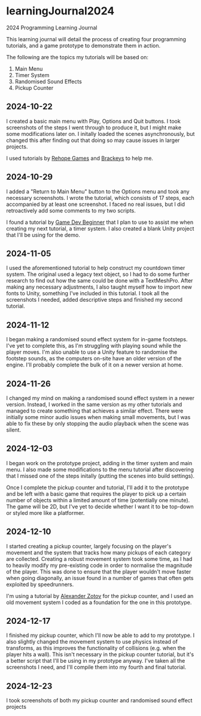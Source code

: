 # learningJournal2024
2024 Programming Learning Journal

This learning journal will detail the process of creating four programming tutorials, and a game prototype to demonstrate them in action. </br>

The following are the topics my tutorials will be based on:

1. Main Menu
2. Timer System
3. Randomised Sound Effects
4. Pickup Counter

## 2024-10-22

I created a basic main menu with Play, Options and Quit buttons. I took screenshots of the steps I went through to produce it, but I might make some modifications later on. I initally loaded the scenes asynchronously, but changed this after finding out that doing so may cause issues in larger projects.<br>

I used tutorials by [Rehope Games](https://www.youtube.com/watch?v=DX7HyN7oJjE) and [Brackeys](https://www.youtube.com/watch?v=zc8ac_qUXQY) to help me.

## 2024-10-29

I added a "Return to Main Menu" button to the Options menu and took any necessary screenshots. I wrote the tutorial, which consists of 17 steps, each accompanied by at least one screenshot. I faced no real issues, but I did retroactively add some comments to my two scripts.<br>

I found a tutorial by [Game Dev Beginner](https://www.youtube.com/watch?v=HmHPJL-OcQE) that I plan to use to assist me when creating my next tutorial, a timer system. I also created a blank Unity project that I'll be using for the demo.

## 2024-11-05

I used the aforementioned tutorial to help construct my countdown timer system. The original used a legacy text object, so I had to do some further research to find out how the same could be done with a TextMeshPro. After making any necessary adjustments, I also taught myself how to import new fonts to Unity, something I've included in this tutorial. I took all the screenshots I needed, added descriptive steps and finished my second tutorial.

## 2024-11-12

I began making a randomised sound effect system for in-game footsteps. I've yet to complete this, as I'm struggling with playing sound while the player moves. I'm also unable to use a Unity feature to randomise the footstep sounds, as the computers on-site have an older version of the engine. I'll probably complete the bulk of it on a newer version at home.

## 2024-11-26

I changed my mind on making a randomised sound effect system in a newer version. Instead, I worked in the same version as my other tutorials and managed to create something that achieves a similar effect. There were initially some minor audio issues when making small movements, but I was able to fix these by only stopping the audio playback when the scene was silent.

## 2024-12-03

I began work on the prototype project, adding in the timer system and main menu. I also made some modifications to the menu tutorial after discovering that I missed one of the steps initally (putting the scenes into build settings).<br>

Once I complete the pickup counter and tutorial, I'll add it to the prototype and be left with a basic game that requires the player to pick up a certain number of objects within a limited amount of time (potentially one minute). The game will be 2D, but I've yet to decide whether I want it to be top-down or styled more like a platformer.

## 2024-12-10

I started creating a pickup counter, largely focusing on the player's movement and the system that tracks how many pickups of each category are collected. Creating a robust movement system took some time, as I had to heavily modify my pre-existing code in order to normalise the magnitude of the player. This was done to ensure that the player wouldn't move faster when going diagonally, an issue found in a number of games that often gets exploited by speedrunners.<br>

I'm using a tutorial by [Alexander Zotov](https://www.youtube.com/watch?v=8v83ThB_oXQ) for the pickup counter, and I used an old movement system I coded as a foundation for the one in this prototype.

## 2024-12-17

I finished my pickup counter, which I'll now be able to add to my prototype. I also slightly changed the movement system to use physics instead of transforms, as this improves the functionality of collisions (e.g. when the player hits a wall). This isn't necessary in the pickup counter tutorial, but it's a better script that I'll be using in my prototype anyway. I've taken all the screenshots I need, and I'll compile them into my fourth and final tutorial.

## 2024-12-23

I took screenshots of both my pickup counter and randomised sound effect projects
